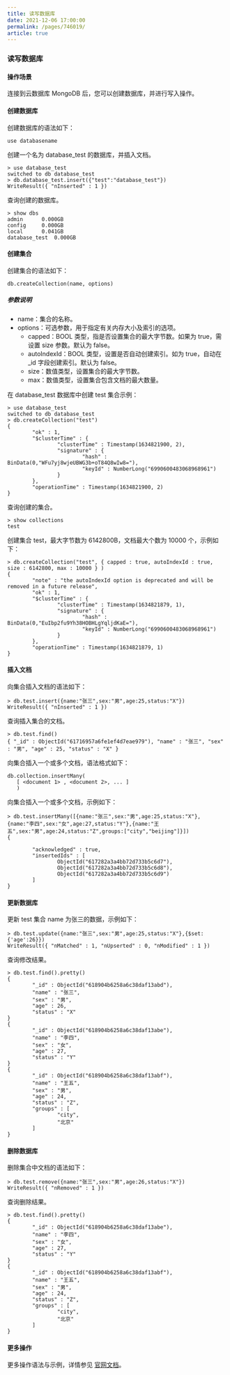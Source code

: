 ```yaml
---
title: 读写数据库
date: 2021-12-06 17:00:00
permalink: /pages/746019/
article: true
---
```


### 读写数据库

#### 操作场景

连接到云数据库 MongoDB 后，您可以创建数据库，并进行写入操作。

#### 创建数据库

创建数据库的语法如下：

```
use databasename
```

创建一个名为 database_test 的数据库，并插入文档。

```
> use database_test
switched to db database_test
> db.database_test.insert({"test":"database_test"})
WriteResult({ "nInserted" : 1 })
```

查询创建的数据库。

```
> show dbs
admin      0.000GB
config     0.000GB
local      0.041GB
database_test  0.000GB
```

#### 创建集合

创建集合的语法如下：

```
db.createCollection(name, options)
```

##### 参数说明

+ name：集合的名称。
+ options：可选参数，用于指定有关内存大小及索引的选项。
  + capped：BOOL 类型，指是否设置集合的最大字节数。如果为 true，需设置 size 参数。默认为 false。
  + autoIndexId：BOOL 类型，设置是否自动创建索引。如为 true，自动在 _id 字段创建索引。默认为 false。
  + size：数值类型，设置集合的最大字节数。
  + max：数值类型，设置集合包含文档的最大数量。

在 database_test 数据库中创建 test 集合示例：

```
> use database_test
switched to db database_test
> db.createCollection("test")
{
        "ok" : 1,
        "$clusterTime" : {
                "clusterTime" : Timestamp(1634821900, 2),
                "signature" : {
                        "hash" : BinData(0,"WFu7yj8wjeUBWG3b+oT84Q8wIw8="),
                        "keyId" : NumberLong("6990600483068968961")
                }
        },
        "operationTime" : Timestamp(1634821900, 2)
}
```

查询创建的集合。

```
> show collections
test
```

创建集合 test，最大字节数为 6142800B，文档最大个数为 10000 个，示例如下：

```
> db.createCollection("test", { capped : true, autoIndexId : true, size : 6142800, max : 10000 } )
{
        "note" : "the autoIndexId option is deprecated and will be removed in a future release",
        "ok" : 1,
        "$clusterTime" : {
                "clusterTime" : Timestamp(1634821879, 1),
                "signature" : {
                        "hash" : BinData(0,"EuIbp2fu9Yh38HOBHLgYqljdKaE="),
                        "keyId" : NumberLong("6990600483068968961")
                }
        },
        "operationTime" : Timestamp(1634821879, 1)
}
```

#### 插入文档

向集合插入文档的语法如下：

```
> db.test.insert({name:"张三",sex:"男",age:25,status:"X"})
WriteResult({ "nInserted" : 1 })
```

查询插入集合的文档。

```
> db.test.find()
{ "_id" : ObjectId("61716957a6fe1ef4d7eae979"), "name" : "张三", "sex" : "男", "age" : 25, "status" : "X" }
```

向集合插入一个或多个文档，语法格式如下：

```
db.collection.insertMany(
   [ <document 1> , <document 2>, ... ]
   )
```

向集合插入一个或多个文档，示例如下：

```
> db.test.insertMany([{name:"张三",sex:"男",age:25,status:"X"},{name:"李四",sex:"女",age:27,status:"Y"},{name:"王五",sex:"男",age:24,status:"Z",groups:["city","beijing"]}])
{

        "acknowledged" : true,
        "insertedIds" : [
                ObjectId("617282a3a4bb72d733b5c6d7"),
                ObjectId("617282a3a4bb72d733b5c6d8"),
                ObjectId("617282a3a4bb72d733b5c6d9")
        ]
}
```

#### 更新数据库

更新 test 集合 name 为张三的数据，示例如下：

```
> db.test.update({name:"张三",sex:"男",age:25,status:"X"},{$set:{'age':26}})
WriteResult({ "nMatched" : 1, "nUpserted" : 0, "nModified" : 1 })
```

查询修改结果。

```
> db.test.find().pretty()
{
        "_id" : ObjectId("618904b6258a6c38daf13abd"),
        "name" : "张三",
        "sex" : "男",
        "age" : 26,
        "status" : "X"
}
{
        "_id" : ObjectId("618904b6258a6c38daf13abe"),
        "name" : "李四",
        "sex" : "女",
        "age" : 27,
        "status" : "Y"
}
{
        "_id" : ObjectId("618904b6258a6c38daf13abf"),
        "name" : "王五",
        "sex" : "男",
        "age" : 24,
        "status" : "Z",
        "groups" : [
                "city",
                "北京"
        ]
}
```

#### 删除数据库

删除集合中文档的语法如下：

```
> db.test.remove({name:"张三",sex:"男",age:26,status:"X"})
WriteResult({ "nRemoved" : 1 })
```

查询删除结果。

```
> db.test.find().pretty()
{
        "_id" : ObjectId("618904b6258a6c38daf13abe"),
        "name" : "李四",
        "sex" : "女",
        "age" : 27,
        "status" : "Y"
}
{
        "_id" : ObjectId("618904b6258a6c38daf13abf"),
        "name" : "王五",
        "sex" : "男",
        "age" : 24,
        "status" : "Z",
        "groups" : [
                "city",
                "北京"
        ]
}
```

#### 更多操作

更多操作语法与示例，详情参见 [官网文档](https://docs.mongodb.com/manual/reference/connection-string/)。
